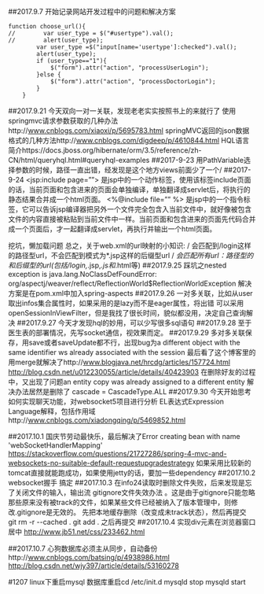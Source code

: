 ##2017.9.7
开始记录网站开发过程中的问题和解决方案
```
function choose_url(){
//        var user_type = $("#usertype").val();
//        alert(user_type);
        var user_type =$("input[name='usertype']:checked").val();
        alert(user_type);
        if (user_type=="1"){
            $("form").attr("action", "processUserLogin");
        }else {
            $("form").attr("action", "processDoctorLogin");
        }
    }
```
##2017.9.21
今天双向一对一关联，发现老老实实按照书上的来就行了
使用springmvc请求参数获取的几种办法http://www.cnblogs.com/xiaoxi/p/5695783.html
springMVC返回的json数据格式的几种方法http://www.cnblogs.com/digdeep/p/4610844.html
HQL语言简介https://docs.jboss.org/hibernate/orm/3.5/reference/zh-CN/html/queryhql.html#queryhql-examples
##2017-9-23
用PathVariable选择参数的时候，路径一直出错，经发现是<property name="prefix" value="/views/"/>这个地方views前面少了一个/
##2017-9-24
<jsp:include page=””> 
是jsp中的一个动作标签，使用该标签include页面的话，当前页面和包含进来的页面会单独编译，单独翻译成servlet后，将执行的静态结果合并成一个html页面。
<%@include file=”” %>
是jsp中的一个指令标签，它可以告诉jsp编译器把另外一个文件完全包含入当前文件中，就好像被包含文件的内容直接被粘贴到当前文件中一样。当前页面和包含进来的页面先代码合并成一个页面后，才一起翻译成servlet，再执行并输出一个html页面。

挖坑，懒加载问题
总之，关于web.xml的url映射的小知识:
<url-pattern>/</url-pattern>  会匹配到/login这样的路径型url，不会匹配到模式为*.jsp这样的后缀型url
<url-pattern>/*</url-pattern> 会匹配所有url：路径型的和后缀型的url(包括/login,*.jsp,*.js和*.html等)
##2017.9.25
踩坑之nested exception is java.lang.NoClassDefFoundError: org/aspectj/weaver/reflect/ReflectionWorld$ReflectionWorldException
解决方案是在pom.xml中加入spring-aspects
##2017.9.26
一对多关联，比如从user取出infos集合属性时，如果采用的是lazy而不是eager属性，将出错
可以采用openSessionInViewFilter，但是我找了很长时间，貌似都没用，决定自己查询解决
##2017.9.27
今天才发现hql的妙用，可以少写很多sql语句
##2017.9.28
至于医生表的部署情况，先写socket通信，视效果而定。
##2017.9.29
多对多关联保存，用save或者saveUpdate都不行，出现bug为a different object with the same identifier ws already associated with the session
最后看了这个博客里的用merge就解决了http://www.blogjava.net/hrcdg/articles/157724.html
http://blog.csdn.net/u012230055/article/details/40423903
在删除好友的过程中，又出现了问题an entity copy was already assigned to a different entity
解决办法居然是删除了 cascade = CascadeType.ALL
##2017.9.30
今天开始思考如何实现聊天功能，对websocket5项目进行分析
EL表达式Expression Language解释，包括作用域http://www.cnblogs.com/xiadongqing/p/5469852.html

##2017.10.1
国庆节劳动最快乐，最后解决了Error creating bean with name 'webSocketHandlerMapping'
https://stackoverflow.com/questions/21727286/spring-4-mvc-and-websockets-no-suitable-default-requestupgradestrategy
如果采用比较新的tomcat直接就能跑成功，如果使用jetty的话，要加一些dependency
##2017.10.2
websocket握手
搞定
##2017.10.3
在info24读取时删除文件失败，后来发现是忘了关闭文件的输入，输出流
gitignore文件失效办法 。这是由于gitignore只能忽略那些原来没有被track的文件，如果某些文件已经被纳入了版本管理中，则修改.gitignore是无效的。
先把本地缓存删除（改变成未track状态），然后再提交
git rm -r --cached .
git add .
之后再提交
##2017.10.4
实现div元素在浏览器窗口居中
http://www.jb51.net/css/233462.html

##2017.10.7
心狗数据库必须主从同步，自动备份http://www.cnblogs.com/batsing/p/4938986.html
http://blog.csdn.net/wjy397/article/details/53160278

#1207
linux下重启mysql
数据库重启cd /etc/init.d   mysqld stop   mysqld start
































































































































